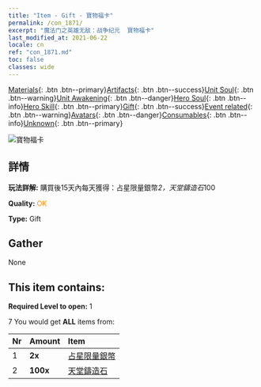 ```yaml
---
title: "Item - Gift - 寶物福卡"
permalink: /con_1871/
excerpt: "魔法门之英雄无敌：战争纪元  寶物福卡"
last_modified_at: 2021-06-22
locale: cn
ref: "con_1871.md"
toc: false
classes: wide
---
```

 [Materials](/ItemsCN/){: .btn .btn--primary}[Artifacts](/ItemsCN/Artifacts/){: .btn .btn--success}[Unit Soul](/ItemsCN/UnitSoul/){: .btn .btn--warning}[Unit Awakening](/ItemsCN/UnitAwakening/){: .btn .btn--danger}[Hero Soul](/ItemsCN/HeroSoul/){: .btn .btn--info}[Hero Skill](/ItemsCN/HeroSkill/){: .btn .btn--primary}[Gift](/ItemsCN/Gift/){: .btn .btn--success}[Event related](/ItemsCN/Events/){: .btn .btn--warning}[Avatars](/ItemsCN/Avatars/){: .btn .btn--danger}[Consumables](/ItemsCN/Consumables/){: .btn .btn--info}[Unknown](/ItemsCN/Unknown/){: .btn .btn--primary}

 ![寶物福卡](/images/t/i_907494.png)

## 詳情
 **玩法詳解:** 購買後15天內每天獲得：占星限量銀幣*2，天堂鑄造石*100

 **Quality:** <span style="color: #FF8C00">OK</span>

 **Type:** Gift

## Gather

  None

## This item contains:

 **Required Level to open:** 1

 7 You would get **ALL** items  from:

  | Nr | Amount |     Item    |
  |:---|:-------|:------------|
  | 1 |  **2x** | [占星限量銀幣](/cn/Items/con_969/) |  | 
  | 2 |  **100x** | [天堂鑄造石](/cn/Items/art_188/) |  | 
